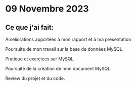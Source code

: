 # 09 Novembre 2023

## Ce que j'ai fait:

Améliorations apportées à mon rapport et à ma présentation

Poursuite de mon travail sur la base de données MySQL.

Pratique et exercices sur MySQL.

Poursuite de la création de mon document MySQL.

Review du projet et du code.

